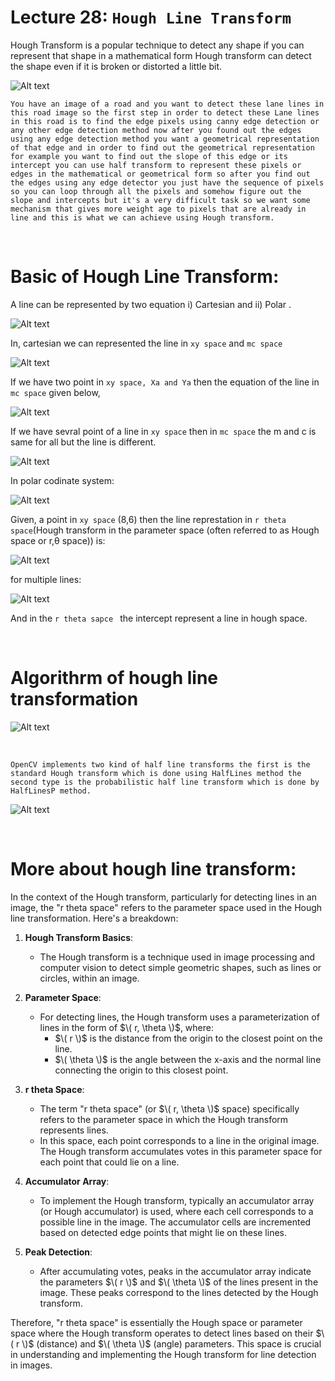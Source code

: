 
# Lecture 28: `Hough Line Transform`

Hough Transform is a popular technique to detect any shape if you can represent that shape in a mathematical form Hough transform can detect the shape even if it is broken or distorted a little bit.


![Alt text](image-6.png)

`You have an image of a road and you want to detect these lane lines in this road image so the first step in order to detect these Lane lines in this road is to find the edge pixels using canny edge detection or any other edge detection method now after you found out the edges using any edge detection method you want a geometrical representation of that edge and in order to find out the geometrical representation for example you want to find out the slope of this edge or its intercept you can use half transform to represent these pixels or edges in the mathematical or geometrical form so after you find out the edges using any edge detector you just have the sequence of pixels so you can loop through all the pixels and somehow figure out the slope and intercepts but it's a very difficult task so we want some mechanism that gives more weight age to pixels that are already in line and this is what we can achieve using Hough transform.`

<br>

# Basic of Hough Line Transform:

A line can be represented by two equation i) Cartesian and ii) Polar . 

![Alt text](image-5.png)


In, cartesian we can represented the line in `xy space` and `mc space` 

![Alt text](image-7.png)

If we have two point in `xy space, Xa and Ya` then the equation of the line in `mc space` given below,

![Alt text](image-8.png)

If we have sevral point of a line in `xy space` then in `mc space` the m and c is same for all but the line is different.

![Alt text](image-9.png)


In polar codinate system:

![Alt text](image-10.png)

Given, a point in `xy space` (8,6)  then the line represtation in  `r theta space`(Hough transform in the parameter space (often referred to as Hough space or r,θ space))  is:

![Alt text](image-11.png)


for multiple lines:

![Alt text](image-12.png)

And in the `r theta sapce ` the intercept represent a line in hough space.

<br>

# Algorithrm of hough line transformation 

![Alt text](image-13.png)

<br>

`OpenCV implements two kind of half line transforms the first is the standard Hough transform which is done using HalfLines method the second type is the probabilistic half line transform which is done by HalfLinesP method. `

![Alt text](image-14.png)

<br>


# More about hough line transform:

In the context of the Hough transform, particularly for detecting lines in an image, the "r theta space" refers to the parameter space used in the Hough line transformation. Here's a breakdown:

1. **Hough Transform Basics**: 
   - The Hough transform is a technique used in image processing and computer vision to detect simple geometric shapes, such as lines or circles, within an image.

2. **Parameter Space**:
   - For detecting lines, the Hough transform uses a parameterization of lines in the form of $\( r, \theta \)$, where:
     - $\( r \)$ is the distance from the origin to the closest point on the line.
     - $\( \theta \)$ is the angle between the x-axis and the normal line connecting the origin to this closest point.

3. **r theta Space**:
   - The term "r theta space" (or $\( r, \theta \)$ space) specifically refers to the parameter space in which the Hough transform represents lines. 
   - In this space, each point corresponds to a line in the original image. The Hough transform accumulates votes in this parameter space for each point that could lie on a line.

4. **Accumulator Array**:
   - To implement the Hough transform, typically an accumulator array (or Hough accumulator) is used, where each cell corresponds to a possible line in the image. The accumulator cells are incremented based on detected edge points that might lie on these lines.

5. **Peak Detection**:
   - After accumulating votes, peaks in the accumulator array indicate the parameters $\( r \)$ and $\( \theta \)$ of the lines present in the image. These peaks correspond to the lines detected by the Hough transform.

Therefore, "r theta space" is essentially the Hough space or parameter space where the Hough transform operates to detect lines based on their $\( r \)$ (distance) and $\( \theta \)$ (angle) parameters. This space is crucial in understanding and implementing the Hough transform for line detection in images.

